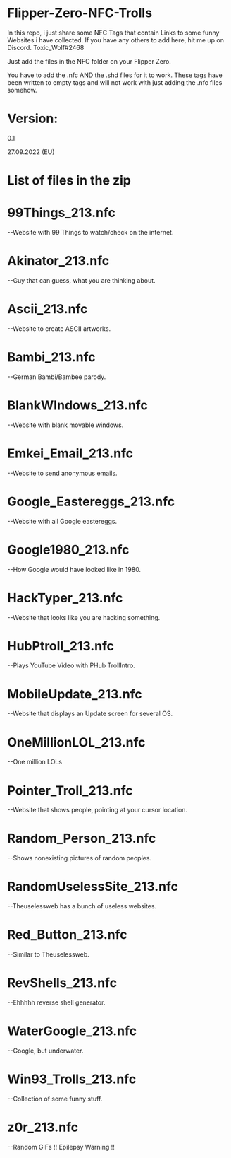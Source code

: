 # Flipper-Zero-NFC-Trolls
In this repo, i just share some NFC Tags that contain Links to some funny Websites i have collected. If you have any others to add here, hit me up on Discord. 
Toxic_Wolf#2468

Just add the files in the NFC folder on your Flipper Zero.

You have to add the .nfc AND the .shd files for it to work. These tags have been written to empty tags and will not work with just adding the .nfc files somehow.

# Version:

0.1

27.09.2022 (EU)


# List of files in the zip

# 99Things_213.nfc

--Website with 99 Things to watch/check on the internet.

# Akinator_213.nfc

--Guy that can guess, what you are thinking about.

# Ascii_213.nfc

--Website to create ASCII artworks.

# Bambi_213.nfc

--German Bambi/Bambee parody.

# BlankWIndows_213.nfc

--Website with blank movable windows.

# Emkei_Email_213.nfc

--Website to send anonymous emails.

# Google_Eastereggs_213.nfc

--Website with all Google eastereggs.

# Google1980_213.nfc

--How Google would have looked like in 1980.

# HackTyper_213.nfc

--Website that looks like you are hacking something.

# HubPtroll_213.nfc

--Plays YouTube Video with PHub TrollIntro.

# MobileUpdate_213.nfc

--Website that displays an Update screen for several OS.

# OneMillionLOL_213.nfc

--One million LOLs

# Pointer_Troll_213.nfc

--Website that shows people, pointing at your cursor location.

# Random_Person_213.nfc

--Shows nonexisting pictures of random peoples.

# RandomUselessSite_213.nfc

--Theuselessweb has a bunch of useless websites.

# Red_Button_213.nfc

--Similar to Theuselessweb.

# RevShells_213.nfc

--Ehhhhh reverse shell generator.

# WaterGoogle_213.nfc

--Google, but underwater.

# Win93_Trolls_213.nfc

--Collection of some funny stuff.

# z0r_213.nfc

--Random GIFs
!! Epilepsy Warning !!
